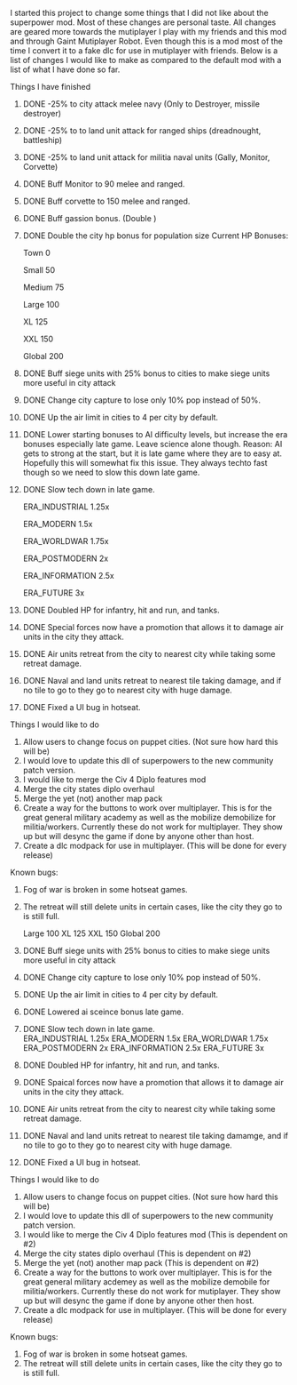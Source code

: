 I started this project to change some things that I did not like about the superpower mod. Most of these changes are personal taste. All changes are geared more towards the mutiplayer I play with my friends and this mod and through Gaint Mutiplayer Robot. Even though this is a mod most of the time I convert it to a fake dlc for use in mutiplayer with friends. Below is a list of changes I would like to make as compared to the default mod with a list of what I have done so far.

Things I have finished
1. DONE -25% to city attack melee navy (Only to Destroyer, missile destroyer)
2. DONE -25% to to land unit attack for ranged ships (dreadnought, battleship)
3. DONE -25% to land unit attack for militia naval units (Gally, Monitor, Corvette)
4. DONE Buff Monitor to 90 melee and ranged.
5. DONE Buff corvette to 150 melee and ranged.
6. DONE Buff gassion bonus. (Double )
7. DONE Double the city hp bonus for population size
    Current HP Bonuses:
    
    Town 0
    
    Small 50
    
    Medium 75
    
    Large 100
    
    XL 125
    
    XXL 150
    
    Global 200
8. DONE Buff siege units with 25% bonus to cities to make siege units more useful in city attack
9. DONE Change city capture to lose only 10% pop instead of 50%.
10. DONE Up the air limit in cities to 4 per city by default.
11. DONE Lower starting bonuses to AI difficulty levels, but increase the era bonuses especially late game. Leave science alone though. Reason: AI gets to strong at the start, but it is late game where they are to easy at. Hopefully this will somewhat fix this issue. They always techto fast though so we need to slow this down late game.
12. DONE Slow tech down in late game.   

    ERA_INDUSTRIAL 1.25x
    
    ERA_MODERN 1.5x
    
    ERA_WORLDWAR 1.75x
    
    ERA_POSTMODERN 2x
    
    ERA_INFORMATION 2.5x
    
    ERA_FUTURE  3x
13. DONE Doubled HP for infantry, hit and run, and tanks.
14. DONE Special forces now have a promotion that allows it to damage air units in the city they attack.
15. DONE Air units retreat from the city to nearest city while taking some retreat damage.
16. DONE Naval and land units retreat to nearest tile taking damage, and if no tile to go to they go to nearest city with huge damage.
17.  DONE Fixed a UI bug in hotseat.

Things I would like to do
1. Allow users to change focus on puppet cities. (Not sure how hard this will be)
2. I would love to update this dll of superpowers to the new community patch version.
3. I would like to merge the Civ 4 Diplo features mod
4. Merge the city states diplo overhaul
5. Merge the yet (not) another map pack
6. Create a way for the buttons to work over multiplayer. This is for the great general military academy as well as the mobilize demobilize for militia/workers. Currently these do not work for multiplayer. They show up but will desync the game if done by anyone other than host.
7. Create a dlc modpack for use in multiplayer. (This will be done for every release)

Known bugs:
1. Fog of war is broken in some hotseat games.
2. The retreat will still delete units in certain cases, like the city they go to is still full.

    Large 100
    XL 125
    XXL 150
    Global 200
8. DONE Buff siege units with 25% bonus to cities to make siege units more useful in city attack
9. DONE Change city capture to lose only 10% pop instead of 50%.
10. DONE Up the air limit in cities to 4 per city by default.
11. DONE Lowered ai sceince bonus late game.
12. DONE Slow tech down in late game.   
    ERA_INDUSTRIAL 1.25x
    ERA_MODERN 1.5x
    ERA_WORLDWAR 1.75x
    ERA_POSTMODERN 2x
    ERA_INFORMATION 2.5x
    ERA_FUTURE  3x
13. DONE Doubled HP for infantry, hit and run, and tanks.
14. DONE Spaical forces now have a promotion that allows it to damage air units in the city they attack.
15. DONE Air units retreat from the city to nearest city while taking some retreat damage.
16. DONE Naval and land units retreat to nearest tile taking damamge, and if no tile to go to they go to nearest city with huge damage.
17.  DONE Fixed a UI bug in hotseat.

Things I would like to do
1. Allow users to change focus on puppet cities. (Not sure how hard this will be)
2. I would love to update this dll of superpowers to the new community patch version.
3. I would like to merge the Civ 4 Diplo features mod (This is dependent on #2)
4. Merge the city states diplo overhaul (This is dependent on #2)
5. Merge the yet (not) another map pack (This is dependent on #2)
6. Create a way for the buttons to work over multiplayer. This is for the great general military acdemey as well as the mobilize demobile for militia/workers. Currently these do not work for mutiplayer. They show up but will desync the game if done by anyone other then host.
7. Create a dlc modpack for use in multiplayer. (This will be done for every release)

Known bugs:
1. Fog of war is broken in some hotseat games.
2. The retreat will still delete units in certain cases, like the city they go to is still full.
